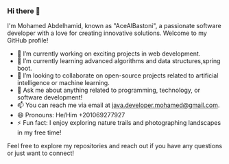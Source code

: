 ### Hi there 👋

I'm Mohamed Abdelhamid, known as "AceAlBastoni", a passionate software developer with a love for creating innovative solutions. Welcome to my GitHub profile! 

- 🔭 I’m currently working on exciting projects in web development.
- 🌱 I’m currently learning advanced algorithms and data structures,spring boot.
- 👯 I’m looking to collaborate on open-source projects related to artificial intelligence or machine learning.
- 💬 Ask me about anything related to programming, technology, or software development!
- 📫 You can reach me via email at [java.developer.mohamed@gmail.com](mailto:java.developer.mohamed@gmail.com).
- 😄 Pronouns: He/Him +201069277927
- ⚡ Fun fact: I enjoy exploring nature trails and photographing landscapes in my free time!

Feel free to explore my repositories and reach out if you have any questions or just want to connect!
